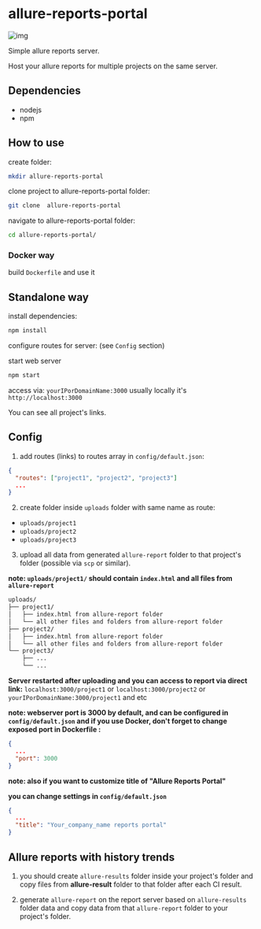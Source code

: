 # allure-reports-portal

![img](https://i.imgur.com/xpjU8MZ.png)

Simple allure reports server.

Host your allure reports for multiple projects on the same server.

## Dependencies

- nodejs
- npm

## How to use

create folder:

```bash
mkdir allure-reports-portal
```

clone project to allure-reports-portal folder:

```bash
git clone  allure-reports-portal
```

navigate to allure-reports-portal folder:

```bash
cd allure-reports-portal/
```

### Docker way

build `Dockerfile` and use it

## Standalone way

install dependencies:

```bash
npm install
```

configure routes for server: (see `Config` section)

start web server

```bash
npm start
```

access via: `yourIPorDomainName:3000` usually locally it's `http://localhost:3000`

You can see all project's links.

## Config

1. add routes (links) to routes array in `config/default.json`:

```json
{
  "routes": ["project1", "project2", "project3"]
  ...
}
```

2. create folder inside `uploads` folder with same name as route:

- `uploads/project1`
- `uploads/project2`
- `uploads/project3`

3. upload all data from generated `allure-report` folder to that project's folder (possible via `scp` or similar).

**note: `uploads/project1/` should contain `index.html` and all files from `allure-report`**

```txt
uploads/
├── project1/
│   ├── index.html from allure-report folder
│   └── all other files and folders from allure-report folder
├── project2/
│   ├── index.html from allure-report folder
│   └── all other files and folders from allure-report folder
└── project3/
    ├── ...
    └── ...
```

**Server restarted after uploading and you can access to report via direct link:** `localhost:3000/project1` or `localhost:3000/project2` or `yourIPorDomainName:3000/project1` and etc

**note: webserver port is 3000 by default, and can be configured in `config/default.json` and if you use Docker, don't forget to change exposed port in Dockerfile  :**

```json
{
  ...
  "port": 3000
}
```

**note: also if you want to customize title of "Allure Reports Portal"**


**you can change settings in `config/default.json`**

```json
{
  ...
  "title": "Your_company_name reports portal"
}
```

## Allure reports with history trends

1. you should create `allure-results` folder inside your project's folder and copy files from **allure-result** folder to that folder after each CI result.

2. generate `allure-report` on the report server based on `allure-results` folder data and copy data from that `allure-report` folder to your project's folder.
